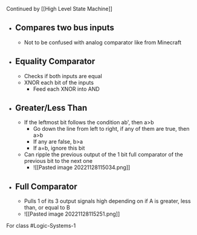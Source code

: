 
Continued by [[High Level State Machine]]
- ## Compares two bus inputs 
	- Not to be confused with analog comparator like from Minecraft
- ## Equality Comparator
	- Checks if both inputs are equal
	- XNOR each bit of the inputs
		- Feed each XNOR into AND
- ## Greater/Less Than
	- If the leftmost bit follows the condition ab', then a>b
		- Go down the line from left to right, if any of them are true, then a>b
		- If any are false, b>a
		- If a=b, ignore this bit
	- Can ripple the previous output of the 1 bit full comparator of the previous bit to the next one
		- ![[Pasted image 20221128115034.png]]
- ## Full Comparator
	- Pulls 1 of its 3 output signals high depending on if A is greater, less than, or equal to B
	- ![[Pasted image 20221128115251.png]]



For class #Logic-Systems-1 
